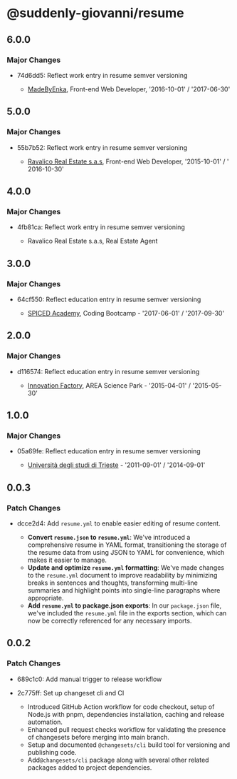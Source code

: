 # @suddenly-giovanni/resume

## 6.0.0

### Major Changes

- 74d6dd5: Reflect work entry in resume semver versioning

	- [MadeByEnka](./resume.yml:113), Front-end Web Developer, '2016-10-01' / '2017-06-30'

## 5.0.0

### Major Changes

- 55b7b52: Reflect work entry in resume semver versioning

	- [Ravalico Real Estate s.a.s](./resume.yml:123), Front-end Web Developer, '2015-10-01' / '
		2016-10-30'

## 4.0.0

### Major Changes

- 4fb81ca: Reflect work entry in resume semver versioning

	- Ravalico Real Estate s.a.s, Real Estate Agent

## 3.0.0

### Major Changes

- 64cf550: Reflect education entry in resume semver versioning

	- [SPICED Academy](./resume.yml:135), Coding Bootcamp - '2017-06-01' / '2017-09-30'

## 2.0.0

### Major Changes

- d116574: Reflect education entry in resume semver versioning

	- [Innovation Factory](./resume.yml:149), AREA Science Park - '2015-04-01' / '2015-05-30'

## 1.0.0

### Major Changes

- 05a69fe: Reflect education entry in resume semver versioning

	- [Università degli studi di Trieste](./resume.yml:159) - '2011-09-01' / '2014-09-01'

## 0.0.3

### Patch Changes

- dcce2d4: Add `resume.yml` to enable easier editing of resume content.

	- **Convert `resume.json` to `resume.yml`**: We've introduced a comprehensive resume in YAML
		format, transitioning the storage of the resume data from using JSON to YAML for convenience,
		which makes it easier to manage.
	- **Update and optimize `resume.yml` formatting**: We've made changes to the `resume.yml` document
		to improve readability by minimizing breaks in sentences and thoughts, transforming multi-line
		summaries and highlight points into single-line paragraphs where appropriate.
	- **Add `resume.yml` to package.json exports**: In our `package.json` file, we've included
		the `resume.yml` file in the exports section, which can now be correctly referenced for any
		necessary imports.

## 0.0.2

### Patch Changes

- 689c1c0: Add manual trigger to release workflow
- 2c775ff: Set up changeset cli and CI

	- Introduced GitHub Action workflow for code checkout, setup of Node.js with pnpm, dependencies
		installation, caching and release automation.
	- Enhanced pull request checks workflow for validating the presence of changesets before merging
		into main branch.
	- Setup and documented `@changesets/cli` build tool for versioning and publishing code.
	- Add`@changesets/cli` package along with several other related packages added to project
		dependencies.
